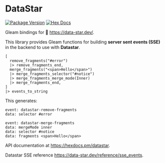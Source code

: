 # DataStar

[![Package Version](https://img.shields.io/hexpm/v/datastar)](https://hex.pm/packages/datastar)
[![Hex Docs](https://img.shields.io/badge/hex-docs-ffaff3)](https://hexdocs.pm/datastar/)

Gleam bindings for 🚀 <https://data-star.dev/>.

This library provides Gleam functions for building **server sent events (SSE)** in the backend to use with **Datastar**.

```gleam
[
  remove_fragments("#error")
  |> remove_fragments_end,
  merge_fragments("<span>Hello</span>")
  |> merge_fragments_selector("#notice")
  |> merge_fragments_merge_mode(Inner)
  |> merge_fragments_end,
]
|> events_to_string
```

This generates:

```text
event: datastar-remove-fragments
data: selector #error

event: datastar-merge-fragments
data: mergeMode inner
data: selector #notice
data: fragments <span>Hello</span>
```

API documentation at <https://hexdocs.pm/datastar>.

Datastar SSE reference <https://data-star.dev/reference/sse_events>.
